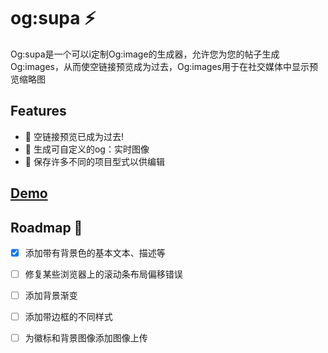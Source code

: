 
# og:supa ⚡️

Og:supa是一个可以i定制Og:image的生成器，允许您为您的帖子生成Og:images，从而使空链接预览成为过去，Og:images用于在社交媒体中显示预览缩略图

## Features

- 🎉 空链接预览已成为过去!
- 🎨 生成可自定义的og：实时图像
- 🚀 保存许多不同的项目型式以供编辑

## [Demo](https://ogsupa.com)

## Roadmap 🚂

- [x] 添加带有背景色的基本文本、描述等
- [ ] 修复某些浏览器上的滚动条布局偏移错误
- [ ] 添加背景渐变
- [ ] 添加带边框的不同样式
- [ ] 为徽标和背景图像添加图像上传



